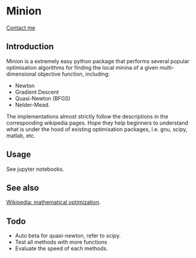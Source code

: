 # Minion

[Contact me](bowen.zhang23@outlook.com)

## Introduction

Minion is a extremely easy python package that performs several popular optimisation algorithms for 
finding the local minina of a given multi-dimensional objective function, 
including:

- Newton
- Gradient Descent
- Quasi-Newton (BFGS)
- Nelder-Mead.

The implementations almost strictly follow the descriptions in the corresponding wikipedia pages.
Hope they help beginners to understand what is under the hood of existing optimisation packages, i.e. 
gnu, scipy, matlab, etc.

## Usage

See jupyter notebooks.

## See also

[Wikipedia: mathematical optimization](https://en.wikipedia.org/wiki/Mathematical_optimization).

## Todo

- Auto beta for quasi-newton, refer to scipy.
- Test all methods with more functions
- Evaluate the speed of each methods.
